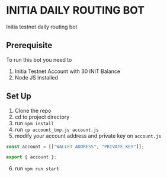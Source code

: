 # INITIA DAILY ROUTING BOT

Initia testnet daily routing bot

## Prerequisite

To run this bot you need to

1. Initia Testnet Account with 30 INIT Balance
2. Node JS Installed

## Set Up

1. Clone the repo
2. cd to project directory
3. run `npm install`
4. run `cp account_tmp.js account.js`
5. modify your account address and private key on `account.js`

```js
const account = [["WALLET ADDRESS", "PRIVATE KEY"]];

export { account };
```

6. run `npm run start`
